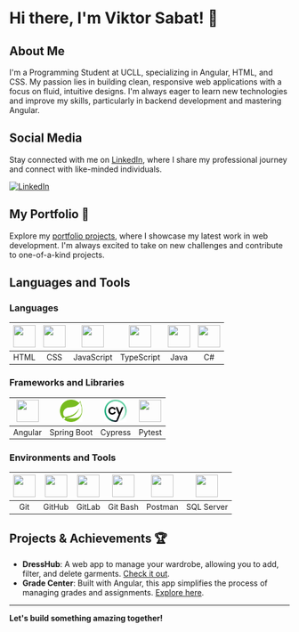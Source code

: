 # Hi there, I'm Viktor Sabat! 👋

## About Me

I'm a Programming Student at UCLL, specializing in Angular, HTML, and CSS. My passion lies in building clean, responsive web applications with a focus on fluid, intuitive designs. I'm always eager to learn new technologies and improve my skills, particularly in backend development and mastering Angular.

## Social Media

Stay connected with me on [LinkedIn](https://www.linkedin.com/in/your-linkedin-username/), where I share my professional journey and connect with like-minded individuals.

[![LinkedIn](https://img.shields.io/badge/LinkedIn-Connect-blue)](https://www.linkedin.com/in/your-linkedin-username/)

## My Portfolio 📁

Explore my [portfolio projects](https://github.com/stars/viktor-sabat/lists/portfolio), where I showcase my latest work in web development. I'm always excited to take on new challenges and contribute to one-of-a-kind projects.

## Languages and Tools

### Languages

| <img src="https://cdn.jsdelivr.net/gh/devicons/devicon/icons/html5/html5-original.svg" width="40" height="40" /> | <img src="https://cdn.jsdelivr.net/gh/devicons/devicon/icons/css3/css3-original.svg" width="40" height="40" /> | <img src="https://cdn.jsdelivr.net/gh/devicons/devicon/icons/javascript/javascript-original.svg" width="40" height="40" /> | <img src="https://cdn.jsdelivr.net/gh/devicons/devicon/icons/typescript/typescript-original.svg" width="40" height="40" /> | <img src="https://cdn.jsdelivr.net/gh/devicons/devicon/icons/java/java-original.svg" width="40" height="40" /> | <img src="https://cdn.jsdelivr.net/gh/devicons/devicon/icons/csharp/csharp-original.svg" width="40" height="40" /> |
| :--------------------------------------------------------: | :-----------------------------------------------------: | :----------------------------------------------------------------: | :-----------------------------------------------------------------: | :--------------------------------------------------------: | :-------------------------------------------------: |
|                            HTML                            |                           CSS                            |                          JavaScript                                |                          TypeScript                                 |                            Java                            |                           C#                            |

### Frameworks and Libraries

| <img src="https://cdn.jsdelivr.net/gh/devicons/devicon/icons/angular/angular-original.svg" width="40" height="40" /> | <img src="https://github.com/devicons/devicon/blob/master/icons/spring/spring-original.svg" width="40" height="40" /> | <img src="https://raw.githubusercontent.com/devicons/devicon/6910f0503efdd315c8f9b858234310c06e04d9c0/icons/cypressio/cypressio-original.svg" width="40" height="40" /> | <img src="https://cdn.jsdelivr.net/gh/devicons/devicon/icons/pytest/pytest-original.svg" width="40" height="40" /> |
| :--------------------------------------------------------------: | :------------------------------------------------------------: | :--------------------------------------------------------------: | :---------------------------------------------------------: |
|                            Angular                              |                        Spring Boot                              |                          Cypress                                   |                           Pytest                                |

### Environments and Tools

| <img src="https://cdn.jsdelivr.net/gh/devicons/devicon/icons/git/git-original.svg" width="40" height="40" /> | <img src="https://cdn.jsdelivr.net/gh/devicons/devicon/icons/github/github-original.svg" width="40" height="40" /> | <img src="https://cdn.jsdelivr.net/gh/devicons/devicon/icons/gitlab/gitlab-original.svg" width="40" height="40" /> | <img src="https://cdn.jsdelivr.net/gh/devicons/devicon/icons/git/git-original.svg" width="40" height="40" /> | <img src="https://cdn.jsdelivr.net/gh/devicons/devicon/icons/postman/postman-original.svg" width="40" height="40" /> | <img src="https://cdn.jsdelivr.net/gh/devicons/devicon/icons/microsoftsqlserver/microsoftsqlserver-original.svg" width="40" height="40" /> |
| :-----------------------------------------------------: | :-----------------------------------------------------: | :----------------------------------------------------------: | :-----------------------------------------------------------: | :------------------------------------------------------------: | :--------------------------------------------------------------: |
|                            Git                            |                          GitHub                           |                           GitLab                                |                         Git Bash                                |                            Postman                                |                          SQL Server                              |

## Projects & Achievements 🏆

- **DressHub**: A web app to manage your wardrobe, allowing you to add, filter, and delete garments. [Check it out](https://github.com/viktor-sabat/dresshub).
- **Grade Center**: Built with Angular, this app simplifies the process of managing grades and assignments. [Explore here](https://github.com/viktor-sabat/grade-center).

---

**Let's build something amazing together!**

<!--
When updating the README:
1. Ensure all image sources are correct and up to date.
2. Adjust the width and height attributes in the <img> tags if you need different icon sizes.
3. Maintain the same width and height values for consistent sizing.
-->

